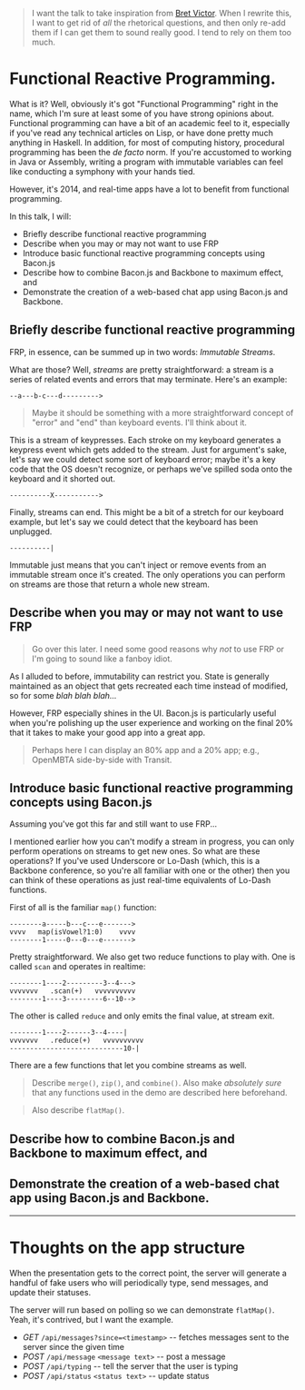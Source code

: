 > I want the talk to take inspiration from [Bret Victor](http://worrydream.com/#!/ExplorableExplanations).
> When I rewrite this, I want to get rid of _all_ the rhetorical questions, and then only re-add them if I can get them to sound really good. I tend to rely on them too much.

# Functional Reactive Programming.

What is it? Well, obviously it's got "Functional Programming" right in the name, which I'm sure at least some of you have strong opinions about. Functional programming can have a bit of an academic feel to it, especially if you've read any technical articles on Lisp, or have done pretty much anything in Haskell. In addition, for most of computing history, procedural programming has been the _de facto_ norm. If you're accustomed to working in Java or Assembly, writing a program with immutable variables can feel like conducting a symphony with your hands tied.

However, it's 2014, and real-time apps have a lot to benefit from functional programming.

In this talk, I will:

 * Briefly describe functional reactive programming
 * Describe when you may or may not want to use FRP
 * Introduce basic functional reactive programming concepts using Bacon.js
 * Describe how to combine Bacon.js and Backbone to maximum effect, and
 * Demonstrate the creation of a web-based chat app using Bacon.js and Backbone.

## Briefly describe functional reactive programming

FRP, in essence, can be summed up in two words: *Immutable Streams*.

What are those? Well, _streams_ are pretty straightforward: a stream is a series of related events and errors that may terminate. Here's an example:

    --a---b-c---d--------->

> Maybe it should be something with a more straightforward concept of "error" and "end" than keyboard events. I'll think about it.

This is a stream of keypresses. Each stroke on my keyboard generates a keypress event which gets added to the stream. Just for argument's sake, let's say we could detect some sort of keyboard error; maybe it's a key code that the OS doesn't recognize, or perhaps we've spilled soda onto the keyboard and it shorted out.

    ----------X----------->

Finally, streams can end. This might be a bit of a stretch for our keyboard example, but let's say we could detect that the keyboard has been unplugged.

    ----------|

Immutable just means that you can't inject or remove events from an immutable stream once it's created. The only operations you can perform on streams are those that return a whole new stream.

## Describe when you may or may not want to use FRP

> Go over this later. I need some good reasons why *not* to use FRP or I'm going to sound like a fanboy idiot.

As I alluded to before, immutability can restrict you. State is generally maintained as an object that gets recreated each time instead of modified, so for some _blah blah blah..._

However, FRP especially shines in the UI. Bacon.js is particularly useful when you're polishing up the user experience and working on the final 20% that it takes to make your good app into a great app.

> Perhaps here I can display an 80% app and a 20% app; e.g., OpenMBTA side-by-side with Transit.

## Introduce basic functional reactive programming concepts using Bacon.js

Assuming you've got this far and still want to use FRP...

I mentioned earlier how you can't modify a stream in progress, you can only perform operations on streams to get new ones. So what are these operations? If you've used Underscore or Lo-Dash (which, this is a Backbone conference, so you're all familiar with one or the other) then you can think of these operations as just real-time equivalents of Lo-Dash functions.

First of all is the familiar `map()` function:

    --------a-----b---c---e------->
    vvvv   map(isVowel?1:0)    vvvv
    --------1-----0---0---e------->

Pretty straightforward. We also get two reduce functions to play with. One is called `scan` and operates in realtime:

    --------1----2---------3--4--->
    vvvvvvv   .scan(+)   vvvvvvvvvv
    --------1----3---------6--10-->

The other is called `reduce` and only emits the final value, at stream exit.

    --------1----2------3--4----|
    vvvvvvv   .reduce(+)   vvvvvvvvvv
    ----------------------------10-|

There are a few functions that let you combine streams as well. 

> Describe `merge()`, `zip()`, and `combine()`. Also make *absolutely sure* that any functions used in the demo are described here beforehand.

> Also describe `flatMap()`.

## Describe how to combine Bacon.js and Backbone to maximum effect, and

## Demonstrate the creation of a web-based chat app using Bacon.js and Backbone.

-------------------------

# Thoughts on the app structure

When the presentation gets to the correct point, the server will generate a handful of fake users who will periodically type, send messages, and update their statuses.

The server will run based on polling so we can demonstrate `flatMap()`. Yeah, it's contrived, but I want the example.

* *GET* `/api/messages?since=<timestamp>` -- fetches messages sent to the server since the given time
* *POST* `/api/message` `<message text>` -- post a message
* *POST* `/api/typing` -- tell the server that the user is typing
* *POST* `/api/status` `<status text>` -- update status
